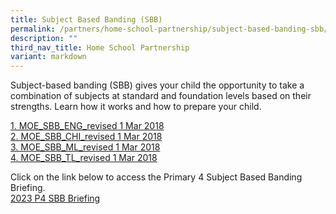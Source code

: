 ```yaml
---
title: Subject Based Banding (SBB)
permalink: /partners/home-school-partnership/subject-based-banding-sbb/
description: ""
third_nav_title: Home School Partnership
variant: markdown
---
```

Subject-based banding (SBB) gives your child the opportunity to take a combination of subjects at standard and foundation levels based on their strengths. Learn how it works and how to prepare your child.  

[1\. MOE\_SBB\_ENG\_revised 1 Mar 2018](/files/1%20MOE_SBB_ENG_revised%201%20Mar%202018.pdf) <br>
[2\. MOE\_SBB\_CHI\_revised 1 Mar 2018](/files/2%20MOE_SBB_CHI_revised%201%20Mar%202018.pdf) <br>
[3\. MOE\_SBB\_ML\_revised 1 Mar 2018](/files/3%20MOE_SBB_ML_revised%201%20Mar%202018.pdf) <br>
[4\. MOE\_SBB\_TL\_revised 1 Mar 2018](/files/4%20MOE_SBB_TL_revised%201%20Mar%202018.pdf)

  

Click on the link below to access the Primary 4 Subject Based Banding Briefing. <br>
[2023 P4 SBB Briefing](/files/2023%20p4%20sbb%20briefing%20.pdf)